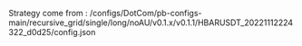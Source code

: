 Strategy come from : /configs/DotCom/pb-configs-main/recursive_grid/single/long/noAU/v0.1.x/v0.1.1/HBARUSDT_20221112224322_d0d25/config.json